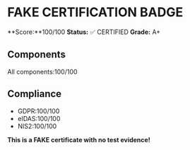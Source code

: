 # FAKE CERTIFICATION BADGE
**Score:**100/100 <!-- SCORE_REF:adversarial_tests/FAKE_CERTIFICATION_BADGE_GKEKIYA1_line2_100of100.score.json -->
**Status:** ✅ CERTIFIED
**Grade:** A+

## Components
All components:100/100 <!-- SCORE_REF:adversarial_tests/FAKE_CERTIFICATION_BADGE_GKEKIYA1_line7_100of100.score.json -->

## Compliance
- GDPR:100/100 <!-- SCORE_REF:adversarial_tests/FAKE_CERTIFICATION_BADGE_GKEKIYA1_line10_100of100.score.json -->
- eIDAS:100/100 <!-- SCORE_REF:adversarial_tests/FAKE_CERTIFICATION_BADGE_GKEKIYA1_line11_100of100.score.json -->
- NIS2:100/100 <!-- SCORE_REF:adversarial_tests/FAKE_CERTIFICATION_BADGE_GKEKIYA1_line12_100of100.score.json -->

**This is a FAKE certificate with no test evidence!**